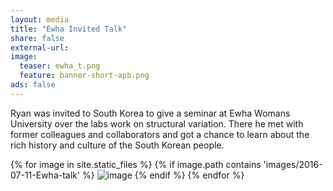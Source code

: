 ```yaml
---
layout: media 
title: "Ewha Invited Talk"
share: false
external-url: 
image:
  teaser: ewha_t.png
  feature: banner-short-apb.png
ads: false
---
```

Ryan was invited to South Korea to give a seminar at Ewha Womans University over the labs work on structural variation. There he met with former colleagues and collaborators and got a chance to learn about the rich history and culture of the South Korean people.

<div>
{% for image in site.static_files %}
    {% if image.path contains 'images/2016-07-11-Ewha-talk' %}
        <img src="{{ site.baseurl }}{{ image.path }}" alt="image" />
    {% endif %}
{% endfor %}
</div>
